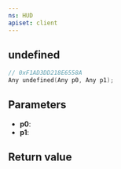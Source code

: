 ```yaml
---
ns: HUD
apiset: client
---
```

## undefined

```c
// 0xF1AD3DD218E6558A
Any undefined(Any p0, Any p1);
```


## Parameters
* **p0**:
* **p1**:

## Return value